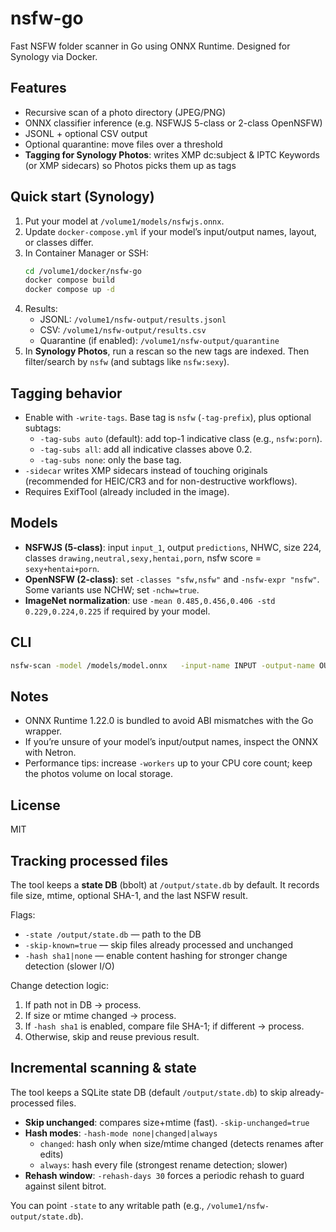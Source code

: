 # nsfw-go

Fast NSFW folder scanner in Go using ONNX Runtime. Designed for Synology via Docker.

## Features
- Recursive scan of a photo directory (JPEG/PNG)
- ONNX classifier inference (e.g. NSFWJS 5-class or 2-class OpenNSFW)
- JSONL + optional CSV output
- Optional quarantine: move files over a threshold
- **Tagging for Synology Photos**: writes XMP dc:subject & IPTC Keywords (or XMP sidecars) so Photos picks them up as tags

## Quick start (Synology)
1. Put your model at `/volume1/models/nsfwjs.onnx`.
2. Update `docker-compose.yml` if your model’s input/output names, layout, or classes differ.
3. In Container Manager or SSH:
   ```bash
   cd /volume1/docker/nsfw-go
   docker compose build
   docker compose up -d
   ```
4. Results:
   - JSONL: `/volume1/nsfw-output/results.jsonl`
   - CSV: `/volume1/nsfw-output/results.csv`
   - Quarantine (if enabled): `/volume1/nsfw-output/quarantine`
5. In **Synology Photos**, run a rescan so the new tags are indexed. Then filter/search by `nsfw` (and subtags like `nsfw:sexy`).

## Tagging behavior
- Enable with `-write-tags`. Base tag is `nsfw` (`-tag-prefix`), plus optional subtags:
  - `-tag-subs auto` (default): add top-1 indicative class (e.g., `nsfw:porn`).
  - `-tag-subs all`: add all indicative classes above 0.2.
  - `-tag-subs none`: only the base tag.
- `-sidecar` writes XMP sidecars instead of touching originals (recommended for HEIC/CR3 and for non-destructive workflows).
- Requires ExifTool (already included in the image).

## Models
- **NSFWJS (5-class)**: input `input_1`, output `predictions`, NHWC, size 224, classes `drawing,neutral,sexy,hentai,porn`, nsfw score = `sexy+hentai+porn`.
- **OpenNSFW (2-class)**: set `-classes "sfw,nsfw"` and `-nsfw-expr "nsfw"`. Some variants use NCHW; set `-nchw=true`.
- **ImageNet normalization**: use `-mean 0.485,0.456,0.406 -std 0.229,0.224,0.225` if required by your model.

## CLI
```bash
nsfw-scan -model /models/model.onnx   -input-name INPUT -output-name OUTPUT   -nchw=false -size 224 -mean 0,0,0 -std 1,1,1   -classes drawing,neutral,sexy,hentai,porn   -nsfw-expr sexy+hentai+porn   -dir /photos -out /output/results.jsonl -csv /output/results.csv   -th 0.85 -workers 4 -move /output/quarantine   -write-tags -tag-prefix nsfw -tag-subs auto -sidecar
```

## Notes
- ONNX Runtime 1.22.0 is bundled to avoid ABI mismatches with the Go wrapper.
- If you’re unsure of your model’s input/output names, inspect the ONNX with Netron.
- Performance tips: increase `-workers` up to your CPU core count; keep the photos volume on local storage.

## License
MIT


## Tracking processed files
The tool keeps a **state DB** (bbolt) at `/output/state.db` by default. It records file size, mtime, optional SHA-1, and the last NSFW result.

Flags:
- `-state /output/state.db` — path to the DB
- `-skip-known=true` — skip files already processed and unchanged
- `-hash sha1|none` — enable content hashing for stronger change detection (slower I/O)

Change detection logic:
1) If path not in DB → process.
2) If size or mtime changed → process.
3) If `-hash sha1` is enabled, compare file SHA-1; if different → process.
4) Otherwise, skip and reuse previous result.



## Incremental scanning & state
The tool keeps a SQLite state DB (default `/output/state.db`) to skip already-processed files.
- **Skip unchanged**: compares size+mtime (fast). `-skip-unchanged=true`
- **Hash modes**: `-hash-mode none|changed|always`
  - `changed`: hash only when size/mtime changed (detects renames after edits)
  - `always`: hash every file (strongest rename detection; slower)
- **Rehash window**: `-rehash-days 30` forces a periodic rehash to guard against silent bitrot.

You can point `-state` to any writable path (e.g., `/volume1/nsfw-output/state.db`).
